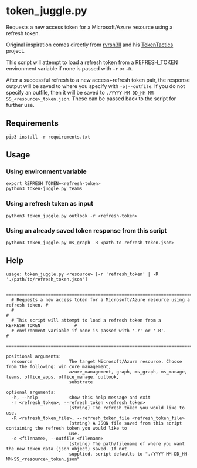 # token_juggle.py

Requests a new access token for a Microsoft/Azure resource using a refresh token.

Original inspiration comes directly from [rvrsh3ll](https://twitter.com/424f424f) and his [TokenTactics](https://github.com/rvrsh3ll/TokenTactics) project. 

This script will attempt to load a refresh token from a REFRESH_TOKEN environment variable if none is passed with `-r` or `-R`.

After a successful refresh to a new access+refresh token pair, the response output will be saved to where you specify with `-o|--outfile`. If you do not specify an outfile, then it will be saved to `./YYYY-MM-DD_HH-MM-SS_<resource>_token.json`. These can be passed back to the script for further use.

## Requirements

```
pip3 install -r requirements.txt
```

## Usage

### Using environment variable

```
export REFRESH_TOKEN=<refresh-token>
python3 token-juggle.py teams
```

### Using a refresh token as input

```
python3 token_juggle.py outlook -r <refresh-token>
```

### Using an already saved token response from this script

```
python3 token_juggle.py ms_graph -R <path-to-refresh-token.json>
```

## Help

```
usage: token_juggle.py <resource> [-r 'refresh_token' | -R './path/to/refresh_token.json']

  =====================================================================================
  # Requests a new access token for a Microsoft/Azure resource using a refresh token. #
  #                                                                                   #
  # This script will attempt to load a refresh token from a REFRESH_TOKEN             #
  # environment variable if none is passed with '-r' or '-R'.                         #
  =====================================================================================

positional arguments:
  resource              The target Microsoft/Azure resource. Choose from the following: win_core_management,
                        azure_management, graph, ms_graph, ms_manage, teams, office_apps, office_manage, outlook,
                        substrate

optional arguments:
  -h, --help            show this help message and exit
  -r <refresh_token>, --refresh_token <refresh_token>
                        (string) The refresh token you would like to use.
  -R <refresh_token_file>, --refresh_token_file <refresh_token_file>
                        (string) A JSON file saved from this script containing the refresh token you would like to
                        use.
  -o <filename>, --outfile <filename>
                        (string) The path/filename of where you want the new token data (json object) saved. If not
                        supplied, script defaults to "./YYYY-MM-DD_HH-MM-SS_<resource>_token.json"
```
